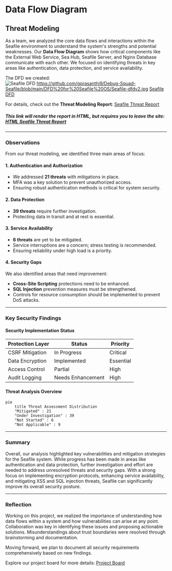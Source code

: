# Data Flow Diagram

## Threat Modeling

As a team, we analyzed the core data flows and interactions within the Seafile environment to understand the system's strengths and potential weaknesses. Our **Data Flow Diagram** shows how critical components like the External Web Service, Sea Hub, Seafile Server, and Nginx Database communicate with each other. We focused on identifying threats in key areas like authentication, data protection, and service availability.

The DFD we created:  
![Seafile DFD](https://github.com/gprasanthi9/Debug-Squad-Seafile/blob/main/DFD%20for%20Seafile%20OS/Seafile-dfdv2.jpeg) 
https://github.com/gprasanthi9/Debug-Squad-Seafile/blob/main/DFD%20for%20Seafile%20OS/Seafile-dfdv2.jpg 
[Seafile DFD](https://github.com/gprasanthi9/Debug-Squad-Seafile/blob/main/DFD%20for%20Seafile%20OS/Seafile-dfdv2.jpg)

For details, check out the **Threat Modeling Report**:  [Seafile Threat Report](https://github.com/gprasanthi9/Debug-Squad-Seafile/blob/main/DFD%20for%20Seafile%20OS/SeafileDFDReport.htm)

##### This link will render the report in HTML, but requires you to leave the site: [HTML Seafile Threat Report](https://htmlpreview.github.io/?https://github.com/gprasanthi9/Debug-Squad-Seafile/blob/main/DFD%20for%20Seafile%20OS/SeafileDFDReport.htm)
---

### Observations
From our threat modeling, we identified three main areas of focus:

#### 1. Authentication and Authorization
- We addressed **21 threats** with mitigations in place.
- MFA was a key solution to prevent unauthorized access.
- Ensuring robust authentication methods is critical for system security.

#### 2. Data Protection
- **39 threats** require further investigation.
- Protecting data in transit and at rest is essential.

#### 3. Service Availability
- **6 threats** are yet to be mitigated.
- Service interruptions are a concern; stress testing is recommended.
- Ensuring reliability under high load is a priority.

#### 4. Security Gaps
We also identified areas that need improvement:
- **Cross-Site Scripting** protections need to be enhanced.
- **SQL Injection** prevention measures must be strengthened.
- Controls for resource consumption should be implemented to prevent DoS attacks.

---
### Key Security Findings

#### Security Implementation Status
| Protection Layer    | Status             | Priority   |
|---------------------|--------------------|------------|
| CSRF Mitigation     | In Progress        | Critical   |
| Data Encryption     | Implemented        | Essential  |
| Access Control      | Partial            | High       |
| Audit Logging       | Needs Enhancement  | High       |


#### Threat Analysis Overview
```mermaid
pie
    title Threat Assessment Distribution
    "Mitigated" : 21
    "Under Investigation" : 39
    "Not Started" : 6
    "Not Applicable" : 9

```

---

### Summary
Overall, our analysis highlighted key vulnerabilities and mitigation strategies for the Seafile system. While progress has been made in areas like authentication and data protection, further investigation and effort are needed to address unresolved threats and security gaps. With a strong focus on implementing encryption protocols, enhancing service availability, and mitigating XSS and SQL injection threats, Seafile can significantly improve its overall security posture.

---

### Reflection
Working on this project, we realized the importance of understanding how data flows within a system and how vulnerabilities can arise at any point. Collaboration was key in identifying these issues and proposing actionable solutions. Misunderstandings about trust boundaries were resolved through brainstorming and documentation.

Moving forward, we plan to document all security requirements comprehensively based on new findings.


Explore our project board for more details:  [Project Board](https://github.com/users/gprasanthi9/projects/3/views/1)
